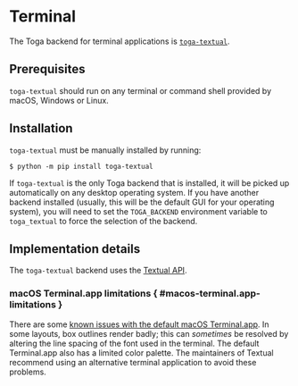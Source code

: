 # Terminal

The Toga backend for terminal applications is [`toga-textual`](https://github.com/beeware/toga/tree/main/textual).

## Prerequisites

`toga-textual` should run on any terminal or command shell provided by macOS, Windows or Linux.

## Installation

`toga-textual` must be manually installed by running:

```console
$ python -m pip install toga-textual
```

If `toga-textual` is the only Toga backend that is installed, it will be picked up automatically on any desktop operating system. If you have another backend installed (usually, this will be the default GUI for your operating system), you will need to set the `TOGA_BACKEND` environment variable to `toga_textual` to force the selection of the backend.

## Implementation details

The `toga-textual` backend uses the [Textual API](https://textual.textualize.io).

### macOS Terminal.app limitations  { #macos-terminal.app-limitations }

There are some [known issues with the default macOS Terminal.app](https://github.com/Textualize/textual/blob/main/FAQ.md#why-doesnt-textual-look-good-on-macos). In some layouts, box outlines render badly; this can *sometimes* be resolved by altering the line spacing of the font used in the terminal. The default Terminal.app also has a limited color palette. The maintainers of Textual recommend using an alternative terminal application to avoid these problems.
